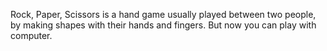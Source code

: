 Rock, Paper, Scissors is a hand game usually played between two people, by making shapes with their hands and fingers. But now you can play with computer. 